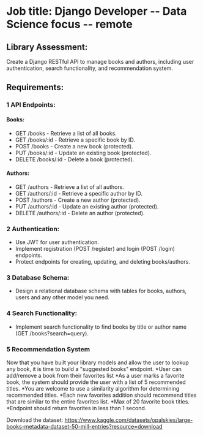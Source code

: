 # Job title: Django Developer -- Data Science focus -- remote

## Library Assessment: 
Create a Django RESTful API to manage books and authors, including user authentication, search functionality, and recommendation system.

## Requirements:
### 1 API Endpoints:
#### Books:
* GET /books - Retrieve a list of all books.
* GET /books/:id - Retrieve a specific book by ID.
* POST /books - Create a new book (protected).
* PUT /books/:id - Update an existing book (protected).
* DELETE /books/:id - Delete a book (protected).

#### Authors:
* GET /authors - Retrieve a list of all authors.
* GET /authors/:id - Retrieve a specific author by ID.
* POST /authors - Create a new author (protected).
* PUT /authors/:id - Update an existing author (protected).
* DELETE /authors/:id - Delete an author (protected).

### 2 Authentication:
* Use JWT for user authentication.
* Implement registration (POST /register) and login (POST /login) endpoints.
* Protect endpoints for creating, updating, and deleting books/authors.

### 3 Database Schema:
* Design a relational database schema with tables for books, authors, users and any other model you need.

### 4 Search Functionality:
* Implement search functionality to find books by title or author name (GET /books?search=query).

### 5 Recommendation System
Now that you have built your library models and allow the user to lookup any book, it is time to build a "suggested books" endpoint. 
	*User can add/remove a book from their favorites list
*As a user marks a favorite book, the system should provide the user with a list of 5 recommended titles.
*You are welcome to use a similarity algorithm for determining recommended titles.
*Each new favorites addition should recommend titles that are similar to the entire favorites list.
*Max of 20 favorite book titles.
*Endpoint should return favorites in less than 1 second.


Download the dataset: https://www.kaggle.com/datasets/opalskies/large-books-metadata-dataset-50-mill-entries?resource=download